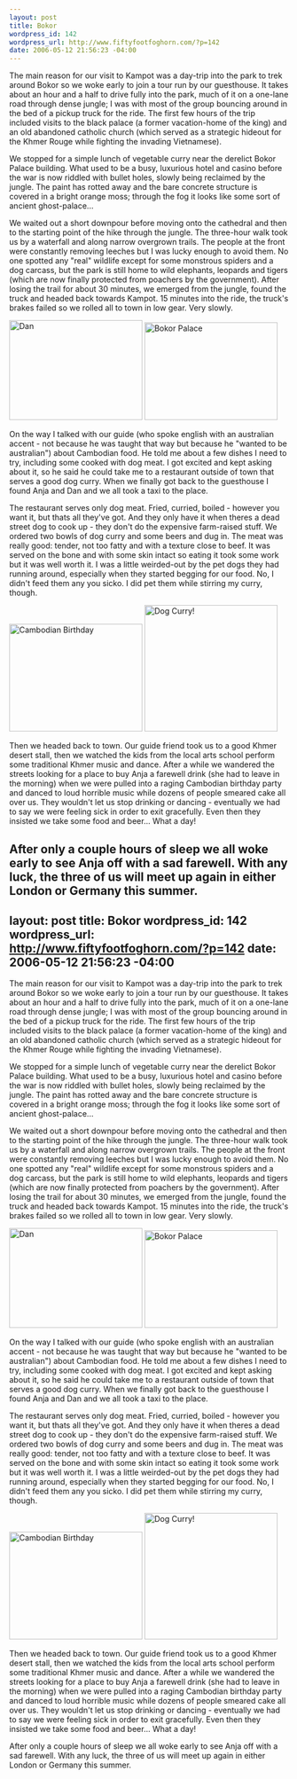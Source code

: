 ```yaml
--- 
layout: post
title: Bokor
wordpress_id: 142
wordpress_url: http://www.fiftyfootfoghorn.com/?p=142
date: 2006-05-12 21:56:23 -04:00
---
```

The main reason for our visit to Kampot was a day-trip into the park to trek around Bokor so we woke early to join a tour run by our guesthouse. It takes about an hour and a half to drive fully into the park, much of it on a one-lane road through dense jungle; I was with most of the group bouncing around in the bed of a pickup truck for the ride. The first few hours of the trip included visits to the black palace (a former vacation-home of the king) and an old abandoned catholic church (which served as a strategic hideout for the Khmer Rouge while fighting the invading Vietnamese).

We stopped for a simple lunch of vegetable curry near the derelict Bokor Palace building. What used to be a busy, luxurious hotel and casino before the war is now riddled with bullet holes, slowly being reclaimed by the jungle. The paint has rotted away and the bare concrete structure is covered in a bright orange moss; through the fog it looks like some sort of ancient ghost-palace...

We waited out a short downpour before moving onto the cathedral and then to the starting point of the hike through the jungle. The three-hour walk took us by a waterfall and along narrow overgrown trails. The people at the front were constantly removing leeches but I was lucky enough to avoid them. No one spotted any "real" wildlife except for some monstrous spiders and a dog carcass, but the park is still home to wild elephants, leopards and tigers (which are now finally protected from poachers by the government). After losing the trail for about 30 minutes, we emerged from the jungle, found the truck and headed back towards Kampot. 15 minutes into the ride, the truck's brakes failed so we rolled all to town in low gear. Very slowly.

<a href="http://flickr.com/photos/fiftyfeet/146087575"><img src="http://static.flickr.com/51/146087575_83f803b2d2_m.jpg" width="240" height="180" alt="Dan" border="0" /></a> <a href="http://flickr.com/photos/fiftyfeet/146082127"><img src="http://static.flickr.com/52/146082127_28e6bf43bf_m.jpg" width="240" height="176" alt="Bokor Palace" border="0" /></a> 

On the way I talked with our guide (who spoke english with an australian accent - not because he was taught that way but because he "wanted to be australian") about Cambodian food. He told me about a few dishes I need to try, including some cooked with dog meat. I got excited and kept asking about it, so he said he could take me to a restaurant outside of town that serves a good dog curry. When we finally got back to the guesthouse I found Anja and Dan and we all took a taxi to the place.

The restaurant serves only dog meat. Fried, curried, boiled - however you want it, but thats all they've got. And they only have it when theres a dead street dog to cook up - they don't do the expensive farm-raised stuff. We ordered two bowls of dog curry and some beers and dug in. The meat was really good: tender, not too fatty and with a texture close to beef. It was served on the bone and with some skin intact so eating it took some work but it was well worth it. I was a little weirded-out by the pet dogs they had running around, especially when they started begging for our food. No, I didn't feed them any you sicko. I did pet them while stirring my curry, though.

<a href="http://flickr.com/photos/fiftyfeet/146089505"><img src="http://static.flickr.com/55/146089505_3f7473f5de_m.jpg" width="240" height="194" alt="Cambodian Birthday" border="0" /></a> <a href="http://flickr.com/photos/fiftyfeet/146088261"><img src="http://static.flickr.com/55/146088261_07bab5f646_m.jpg" width="240" height="228" alt="Dog Curry!" border="0" /></a> 

Then we headed back to town. Our guide friend took us to a good Khmer desert stall, then we watched the kids from the local arts school perform some traditional Khmer music and dance. After a while we wandered the streets looking for a place to buy Anja a farewell drink (she had to leave in the morning) when we were pulled into a raging Cambodian birthday party and danced to loud horrible music while dozens of people smeared cake all over us. They wouldn't let us stop drinking or dancing - eventually we had to say we were feeling sick in order to exit gracefully. Even then they insisted we take some food and beer... What a day!

After only a couple hours of sleep we all woke early to see Anja off with a sad farewell. With any luck, the three of us will meet up again in either London or Germany this summer.
--- 
layout: post
title: Bokor
wordpress_id: 142
wordpress_url: http://www.fiftyfootfoghorn.com/?p=142
date: 2006-05-12 21:56:23 -04:00
---
The main reason for our visit to Kampot was a day-trip into the park to trek around Bokor so we woke early to join a tour run by our guesthouse. It takes about an hour and a half to drive fully into the park, much of it on a one-lane road through dense jungle; I was with most of the group bouncing around in the bed of a pickup truck for the ride. The first few hours of the trip included visits to the black palace (a former vacation-home of the king) and an old abandoned catholic church (which served as a strategic hideout for the Khmer Rouge while fighting the invading Vietnamese).

We stopped for a simple lunch of vegetable curry near the derelict Bokor Palace building. What used to be a busy, luxurious hotel and casino before the war is now riddled with bullet holes, slowly being reclaimed by the jungle. The paint has rotted away and the bare concrete structure is covered in a bright orange moss; through the fog it looks like some sort of ancient ghost-palace...

We waited out a short downpour before moving onto the cathedral and then to the starting point of the hike through the jungle. The three-hour walk took us by a waterfall and along narrow overgrown trails. The people at the front were constantly removing leeches but I was lucky enough to avoid them. No one spotted any "real" wildlife except for some monstrous spiders and a dog carcass, but the park is still home to wild elephants, leopards and tigers (which are now finally protected from poachers by the government). After losing the trail for about 30 minutes, we emerged from the jungle, found the truck and headed back towards Kampot. 15 minutes into the ride, the truck's brakes failed so we rolled all to town in low gear. Very slowly.

<a href="http://flickr.com/photos/fiftyfeet/146087575"><img src="http://static.flickr.com/51/146087575_83f803b2d2_m.jpg" width="240" height="180" alt="Dan" border="0" /></a> <a href="http://flickr.com/photos/fiftyfeet/146082127"><img src="http://static.flickr.com/52/146082127_28e6bf43bf_m.jpg" width="240" height="176" alt="Bokor Palace" border="0" /></a> 

On the way I talked with our guide (who spoke english with an australian accent - not because he was taught that way but because he "wanted to be australian") about Cambodian food. He told me about a few dishes I need to try, including some cooked with dog meat. I got excited and kept asking about it, so he said he could take me to a restaurant outside of town that serves a good dog curry. When we finally got back to the guesthouse I found Anja and Dan and we all took a taxi to the place.

The restaurant serves only dog meat. Fried, curried, boiled - however you want it, but thats all they've got. And they only have it when theres a dead street dog to cook up - they don't do the expensive farm-raised stuff. We ordered two bowls of dog curry and some beers and dug in. The meat was really good: tender, not too fatty and with a texture close to beef. It was served on the bone and with some skin intact so eating it took some work but it was well worth it. I was a little weirded-out by the pet dogs they had running around, especially when they started begging for our food. No, I didn't feed them any you sicko. I did pet them while stirring my curry, though.

<a href="http://flickr.com/photos/fiftyfeet/146089505"><img src="http://static.flickr.com/55/146089505_3f7473f5de_m.jpg" width="240" height="194" alt="Cambodian Birthday" border="0" /></a> <a href="http://flickr.com/photos/fiftyfeet/146088261"><img src="http://static.flickr.com/55/146088261_07bab5f646_m.jpg" width="240" height="228" alt="Dog Curry!" border="0" /></a> 

Then we headed back to town. Our guide friend took us to a good Khmer desert stall, then we watched the kids from the local arts school perform some traditional Khmer music and dance. After a while we wandered the streets looking for a place to buy Anja a farewell drink (she had to leave in the morning) when we were pulled into a raging Cambodian birthday party and danced to loud horrible music while dozens of people smeared cake all over us. They wouldn't let us stop drinking or dancing - eventually we had to say we were feeling sick in order to exit gracefully. Even then they insisted we take some food and beer... What a day!

After only a couple hours of sleep we all woke early to see Anja off with a sad farewell. With any luck, the three of us will meet up again in either London or Germany this summer.
